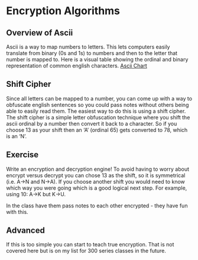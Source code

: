 # Encryption Algorithms

## Overview of Ascii
Ascii is a way to map numbers to letters.  This lets computers easily translate
from binary (0s and 1s) to numbers and then to the letter that number is mapped
to. Here is a visual table showing the ordinal and binary representation of
common english characters.
[Ascii Chart](https://falconcoding.files.wordpress.com/2016/03/ascii.png)

## Shift Cipher
Since all letters can be mapped to a number, you can come up with a way to
obfuscate english sentences so you could pass notes without others being able to
easily read them.  The easiest way to do this is using a shift cipher.
The shift cipher is a simple letter obfuscation technique where you shift the
ascii ordinal by a number then convert it back to a character.  So if you choose
13 as your shift then an ‘A’ (ordinal 65) gets converted to 78, which is an ‘N’.

## Exercise
Write an encryption and decryption engine!  To avoid having to worry about
encrypt versus decrypt you can chose 13 as the shift, so it is symmetrical
(i.e. A->N and N->A).  If you choose another shift you would need to know which
way you were going which is a good logical next step.
For example, using 10: A->K but K->U.

In the class have them pass notes to each other encrypted - they have fun with
this.

## Advanced
If this is too simple you can start to teach true encryption.  That is not
covered here but is on my list for 300 series classes in the future.
